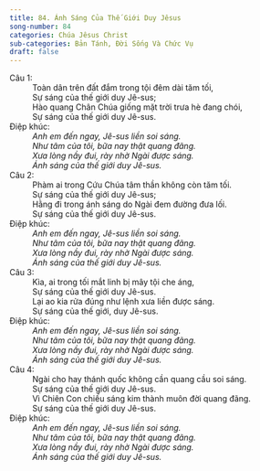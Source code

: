 ```yaml
---
title: 84. Ánh Sáng Của Thế Giới Duy Jêsus
song-number: 84
categories: Chúa Jêsus Christ
sub-categories: Bản Tánh, Đời Sống Và Chức Vụ
draft: false
---
```

<dl><dt>Câu 1:</dt><dd data-verse="1">Toàn dân trên đất đắm trong tội đêm dài tăm tối, <br/>Sự sáng của thế giới duy Jê-sus; <br/>Hào quang Chân Chúa giống mặt trời trưa hè đang chói, <br/>Sự sáng của thế giới duy Jê-sus. </dd><dt>Điệp khúc:</dt><dd data-chorus="1"><em>Anh em đến ngay, Jê-sus liền soi sáng. <br/>Như tâm của tôi, bữa nay thật quang đãng. <br/>Xưa lòng nầy đui, rày nhờ Ngài được sáng. <br/>Ánh sáng của thế giới duy Jê-sus. </em></dd><dt>Câu 2:</dt><dd data-verse="2">Phàm ai trong Cứu Chúa tâm thần không còn tăm tối. <br/>Sự sáng của thế giới duy Jê-sus; <br/>Hằng đi trong ánh sáng do Ngài đem đường đưa lối. <br/>Sự sáng của thế giới duy Jê-sus. </dd><dt>Điệp khúc:</dt><dd data-chorus="1"><em>Anh em đến ngay, Jê-sus liền soi sáng. <br/>Như tâm của tôi, bữa nay thật quang đãng. <br/>Xưa lòng nầy đui, rày nhờ Ngài được sáng. <br/>Ánh sáng của thế giới duy Jê-sus. </em></dd><dt>Câu 3:</dt><dd data-verse="3">Kìa, ai trong tối mắt linh bị mây tội che áng, <br/>Sự sáng của thế giới duy Jê-sus. <br/>Lại ao kia rửa đúng như lệnh xưa liền được sáng. <br/>Sự sáng của thế giới, duy Jê-sus. </dd><dt>Điệp khúc:</dt><dd data-chorus="1"><em>Anh em đến ngay, Jê-sus liền soi sáng. <br/>Như tâm của tôi, bữa nay thật quang đãng. <br/>Xưa lòng nầy đui, rày nhờ Ngài được sáng. <br/>Ánh sáng của thế giới duy Jê-sus. </em></dd><dt>Câu 4:</dt><dd data-verse="4">Ngài cho hay thánh quốc không cần quang cầu soi sáng. <br/>Sự sáng của thế giới duy Jê-sus. <br/>Vì Chiên Con chiếu sáng kim thành muôn đời quang đãng. <br/>Sự sáng của thế giới duy Jê-sus. </dd><dt>Điệp khúc:</dt><dd data-chorus="1"><em>Anh em đến ngay, Jê-sus liền soi sáng. <br/>Như tâm của tôi, bữa nay thật quang đãng. <br/>Xưa lòng nầy đui, rày nhờ Ngài được sáng. <br/>Ánh sáng của thế giới duy Jê-sus. </em></dd></dl>